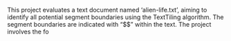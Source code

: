 This project evaluates a text document named ‘alien-life.txt’, aiming to identify all potential segment boundaries using the TextTiling algorithm. The segment boundaries are indicated with “$$” within the text. The project involves the fo